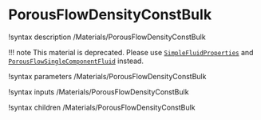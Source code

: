 # PorousFlowDensityConstBulk
!syntax description /Materials/PorousFlowDensityConstBulk

!!! note
    This material is deprecated. Please use [`SimpleFluidProperties`](/SimpleFluidProperties.md) and [`PorousFlowSingleComponentFluid`](/porous_flow/PorousFlowSingleComponentFluid.md) instead.

!syntax parameters /Materials/PorousFlowDensityConstBulk

!syntax inputs /Materials/PorousFlowDensityConstBulk

!syntax children /Materials/PorousFlowDensityConstBulk
